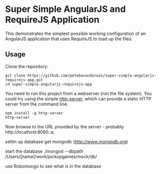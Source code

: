 # Super Simple AngularJS and RequireJS Application

This demonstrates the simplest possible working configuration of an
AngularJS application that uses RequireJS to load up the files.

## Usage

Clone the repository:

```
git clone https://github.com/petebacondarwin/super-simple-angularjs-requirejs-app.git
cd super-simple-angularjs-requirejs-app
```

You need to run this project from a webserver (not the file system).
You could try using the simple [http-server](https://npmjs.org/package/http-server),
which can provide a static HTTP server from the command line.

```
npm install -g http-server
http-server
```

Now browse to the URL provided by the server - probably http://localhost:8080.:q


settin up database
get mongodb (http://www.mongodb.org)

start the database
./mongod --dbpath /Users/[name]/work/pickupgames/mock/db/

use Robomongo to see what is in the database

